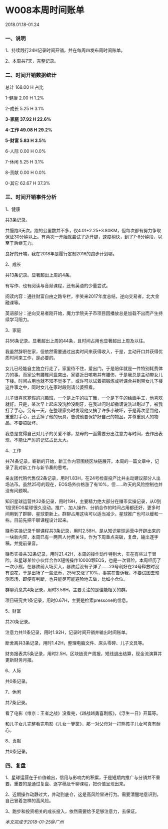 # W008本周时间账单

2018.01.18-01.24

### 一、说明

1、持续践行24H记录时间开销，并在每周四发布周时间账单。

2、本周共7天，完整记录。

### 二、时间开销数据统计

总计	168.00 	H	占比

1-健康	2.00 	H	1.2%

2-成长	5.25 	H	3.1%

**3-家庭	37.92 	H	22.6%**

**4-工作	49.08 	H	29.2%**

**5-财富	5.83 	H	3.5%**

6-人际	0.00 	H	0.0%

7-休闲	5.25 	H	3.1%

8-贡献	0.00 	H	0.0%

0-其它	62.67 	H	37.3%

### 三、时间开销事件分析

1、健康

共3条记录。

共慢跑3天次。跑的公里数并不多，仅4.01+2.25+3.80KM，但每次都有努力争取保证30分钟以上。有两次一开始就尝试了迈开腿，速度稍快，到了7-8分钟段，以至于后继无力。

良好的开端，我在2018年是履行定制2016的跑步计划哪。

2、成长

共13条记录。显著超出上周的4条。

有写作、也有阅读与音频课程，还有英语的少量尝试。

阅读内容：通往财富自由之路专栏，李笑来2017年度总结，逆向交易者，北大金融课等。

英语部分：逆向交易者刚开始，魔力学院夫子币项目因播放总是加载不出而产生持续学习阻力。

3、家庭

共56条记录。显著超出上周的44条，且时间占用也显著超出上周及以往。

我虽然辞职在家，但依然需要通过出卖时间来获得收入，于是，主动开口并获得优质时间来工作，是必要的。

女儿已经能自主独立行走了，家里待不住，爱出门。于是陪伴就是一件特别耗费体力的事。而家公有腰椎间盘突出，家婆近日咳嗽并有腰伤，于是我总是主动带女儿下楼。时间占用也就不知不觉多了。或许可以试着把锻炼或听课合并到带女儿下楼这件事之中，同时女儿在家时段则请公婆照看。

儿子很喜欢寒假的兴趣班，一个是上午的拉丁舞，一个是下午的绘画手工，他喜欢就好。只是，某次早上起床没洗脸没刷牙，在我过问时却撒谎说洗过刷过了，被我打了手心。另有一天，在整理家务时发现他又搞了许多小破坏，于是再次惩罚他，重重打手心，还丢掉了他的玩具，告诫他要保护好自己的物品，并尊重别人的物品，不要搞破坏。

我总是觉得自己对儿子的关爱不够，慈母的一面需要分出注意力与时间，去作出表现，不能让严厉的记忆占比太大。

4、工作

共74条记录。崭新的开始，新工作内容围绕区块链展开。本周的一篇文章中，记录了我对新工作与新节奏的思考。

亲友团代购代售仅2条记录，用时1.83H，在24号检查投产比并主动建议部分人出场法币。虽然25号的现在，EOS场外价格涨了有10%，但……昨天的风险控制也并没有问题啊。

知识星球运营共32条记录，用时19H，主要精力绝大部分在赚币实操记录，从0到1投资EOS星球很久没动。推广、加人操作、分销合作的时间占用都还好，更多时间用到了群聊、星球更新上。群聊占用这块可以适当减少。星球推广也可以缓和一些。目前先把千聊课程设计起来。

赚币实操记录千聊课程共3条记录，用时2.58H，是从知识星球运营中开辟出来的一块新内容，本周已有一两百人付费关注。作为下周重点突破，复盘，输出逐字稿，并提前录音。

赚币实操共32条记录，用时21.42H，本周的操作动作特别大，实在有些过于冒险。和星球某位小伙伴合作X短线操作10000颗EOS，也是一次冒险。本周经历了一次小熊，在暴跌前入场买入，暴跌后没有子弹了……23号利好在24号释放时没有浪花，于是出场了一些法币，25号又涨了10%，事实在告诉我，不要试图去预测市场，即便有判断，也只能尽可能避险地去做，比如小仓位。

群聊消息共4条记录，用时3.58H，主要关注的是佳能相关的群。

项目研究共1条记录，用时0.67H，主要是检索pressone的信息。

5、财富

共20条记录。

注意力共11条记录，用时1.92H，记录时间开销并输出时间账单。

断舍离共3条记录，用时1.42H，整理电脑文件、床头零碎、儿子文具等。

财务报表共5条记录，用时2.5H，区块链资产周报，短线退出结算，现金流演算并更新财务月报。

6、人际

共0条记录。

7、休闲

共7条记录。

看了电影《维京：王者之战》没看完，《越战越勇喜剧版》，《浮生一日》开篇等。

和儿子女儿完整看完电影《儿女一箩筐》，那一对父母对一打熊孩子儿女可真有耐心。

8、贡献

共0条记录。

### 四、复盘

1、星球运营在于价值输出，信用与影响力的积累，于是短期内推广与分销并不重要，重要的是通过复盘、逐字稿及千聊课程，把价值呈现出来。

2、近期操作动静过大，并动到底仓，这是高风险冒进行为。需要清醒地意识到，自己冒着怎样的高风险。

3、跑步和投资相关的成长投入，依然需要给予足够注意力，去保证。

_本文完成于2018-01-25@广州_

